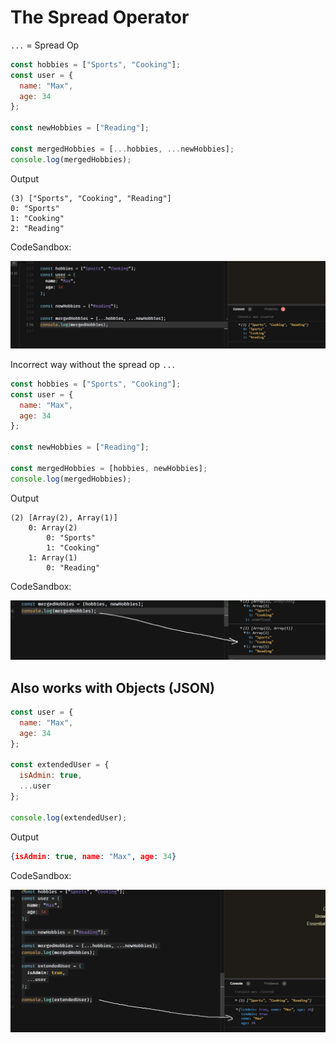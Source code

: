 # The Spread Operator

`...` = Spread Op

```js
const hobbies = ["Sports", "Cooking"];
const user = {
  name: "Max",
  age: 34
};

const newHobbies = ["Reading"];

const mergedHobbies = [...hobbies, ...newHobbies];
console.log(mergedHobbies);
```
Output
```
(3) ["Sports", "Cooking", "Reading"]
0: "Sports"
1: "Cooking"
2: "Reading"
```

CodeSandbox:

![spread_op image](https://github.com/HarrisonWelch/ReactTheCompleteGuide2023/blob/main/Screenshots/spread_op.png)

Incorrect way without the spread op `...`

```js
const hobbies = ["Sports", "Cooking"];
const user = {
  name: "Max",
  age: 34
};

const newHobbies = ["Reading"];

const mergedHobbies = [hobbies, newHobbies];
console.log(mergedHobbies);
```
Output
```
(2) [Array(2), Array(1)]
    0: Array(2)
        0: "Sports"
        1: "Cooking"
    1: Array(1)
        0: "Reading"
```

CodeSandbox:

![incorrect_spread image](https://github.com/HarrisonWelch/ReactTheCompleteGuide2023/blob/main/Screenshots/incorrect_spread.png)

## Also works with Objects (JSON)

```js
const user = {
  name: "Max",
  age: 34
};

const extendedUser = {
  isAdmin: true,
  ...user
};

console.log(extendedUser);
```

Output
```json
{isAdmin: true, name: "Max", age: 34}
```

CodeSandbox:

![json_spread image](https://github.com/HarrisonWelch/ReactTheCompleteGuide2023/blob/main/Screenshots/json_spread.png)

